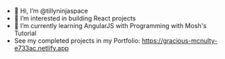- 👋 Hi, I’m @tillyninjaspace
- 👀 I’m interested in building React projects
- 🌱 I’m currently learning AngularJS with Programming with Mosh's Tutorial
- See my completed projects in my Portfolio: https://gracious-mcnulty-e733ac.netlify.app

<!---
tillyninjaspace/tillyninjaspace is a ✨ special ✨ repository because its `README.md` (this file) appears on your GitHub profile.
You can click the Preview link to take a look at your changes.
--->
